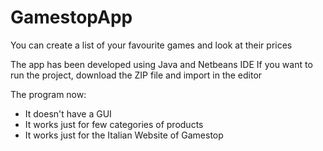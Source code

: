 # GamestopApp
You can create a list of your favourite games and look at their prices

The app has been developed using Java and Netbeans IDE
If you want to run the project, download the ZIP file and import in the editor

The program now:
- It doesn't have a GUI
- It works just for few categories of products
- It works just for the Italian Website of Gamestop
